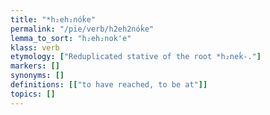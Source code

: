 ```yaml
---
title: "*h₂eh₂nóḱe"
permalink: "/pie/verb/h2eh2nóḱe"
lemma_to_sort: "h₂eh₂nok'e"
klass: verb
etymology: ["Reduplicated stative of the root *h₂neḱ-."]
markers: []
synonyms: []
definitions: [["to have reached, to be at"]]
topics: []
---
```

